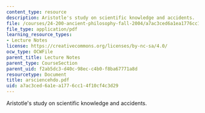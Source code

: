 ```yaml
---
content_type: resource
description: Aristotle's study on scientific knowledge and accidents.
file: /courses/24-200-ancient-philosophy-fall-2004/a7ac3ced6a1ea1776cc14f10cf4c3d29_arsciencehdo.pdf
file_type: application/pdf
learning_resource_types:
- Lecture Notes
license: https://creativecommons.org/licenses/by-nc-sa/4.0/
ocw_type: OCWFile
parent_title: Lecture Notes
parent_type: CourseSection
parent_uid: f2ab5dc3-d40c-98ec-c4b0-f8ba67771a8d
resourcetype: Document
title: arsciencehdo.pdf
uid: a7ac3ced-6a1e-a177-6cc1-4f10cf4c3d29
---
```

Aristotle's study on scientific knowledge and accidents.